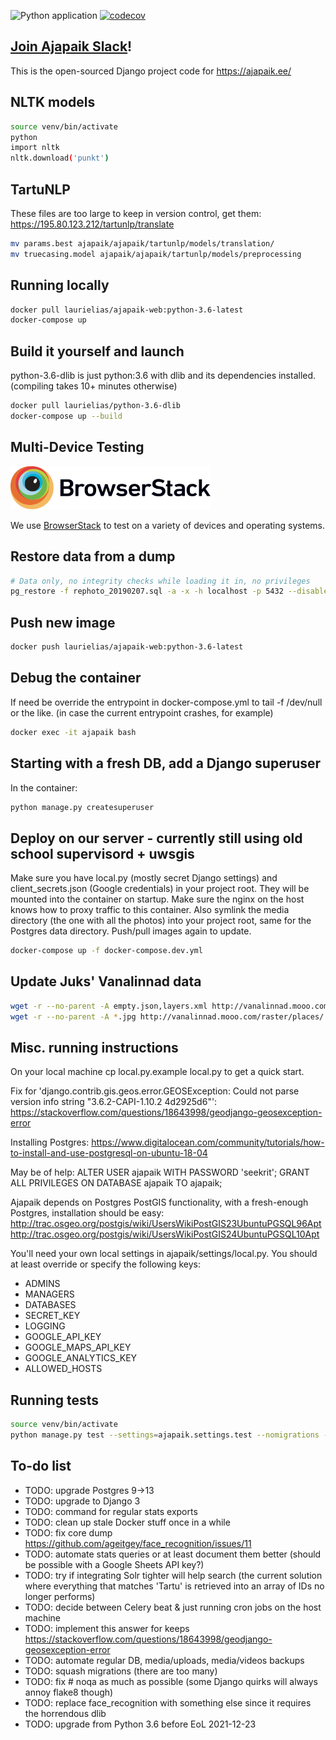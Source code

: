 ![Python application](https://github.com/Ajapaik/ajapaik-web/workflows/Python%20application/badge.svg)
[![codecov](https://codecov.io/gh/Ajapaik/ajapaik-web/branch/master/graph/badge.svg)](https://codecov.io/gh/Ajapaik/ajapaik-web)

## [Join Ajapaik Slack](http://bit.ly/join-Ajapaik-Slack)!
This is the open-sourced Django project code for https://ajapaik.ee/

## NLTK models
```bash
source venv/bin/activate
python
import nltk
nltk.download('punkt')
```

## TartuNLP
These files are too large to keep in version control, get them: https://195.80.123.212/tartunlp/translate
```bash
mv params.best ajapaik/ajapaik/tartunlp/models/translation/
mv truecasing.model ajapaik/ajapaik/tartunlp/models/preprocessing
```

## Running locally
```bash
docker pull laurielias/ajapaik-web:python-3.6-latest
docker-compose up
```

## Build it yourself and launch
python-3.6-dlib is just python:3.6 with dlib and its dependencies installed. (compiling takes 10+ minutes otherwise)
```bash
docker pull laurielias/python-3.6-dlib
docker-compose up --build
```

## Multi-Device Testing
<a href="https://www.browserstack.com" target="_blank"><img src="ajapaik/ajapaik/static/images/BrowserStack-logo.svg" alt="BrowserStack" width="320"></a>

We use [BrowserStack](https://www.browserstack.com) to test on a variety of devices and operating systems.


## Restore data from a dump
```bash
# Data only, no integrity checks while loading it in, no privileges
pg_restore -f rephoto_20190207.sql -a -x -h localhost -p 5432 --disable-triggers
``` 

## Push new image
```bash
docker push laurielias/ajapaik-web:python-3.6-latest
```

## Debug the container
If need be override the entrypoint in docker-compose.yml to tail -f /dev/null or the like. 
(in case the current entrypoint crashes, for example)
```bash
docker exec -it ajapaik bash
```

## Starting with a fresh DB, add a Django superuser
In the container:
```bash
python manage.py createsuperuser
```

## Deploy on our server - currently still using old school supervisord + uwsgis
Make sure you have local.py (mostly secret Django settings) and client_secrets.json (Google credentials) in your 
project root. They will be mounted into the container on startup. Make sure the nginx on the host knows how to
proxy traffic to this container. Also symlink the media directory (the one with all the photos) into your project root,
same for the Postgres data directory. Push/pull images again to update.
```bash
docker-compose up -f docker-compose.dev.yml
```

## Update Juks' Vanalinnad data
```bash
wget -r --no-parent -A empty.json,layers.xml http://vanalinnad.mooo.com/vector/places/
wget -r --no-parent -A *.jpg http://vanalinnad.mooo.com/raster/places/
```

## Misc. running instructions

On your local machine cp local.py.example local.py to get a quick start.

Fix for 'django.contrib.gis.geos.error.GEOSException: Could not parse version info string "3.6.2-CAPI-1.10.2 4d2925d6"':
https://stackoverflow.com/questions/18643998/geodjango-geosexception-error

Installing Postgres:
https://www.digitalocean.com/community/tutorials/how-to-install-and-use-postgresql-on-ubuntu-18-04

May be of help:
ALTER USER ajapaik WITH PASSWORD 'seekrit';
GRANT ALL PRIVILEGES ON DATABASE ajapaik TO ajapaik;

Ajapaik depends on Postgres PostGIS functionality, with a fresh-enough Postgres, installation should be easy:
http://trac.osgeo.org/postgis/wiki/UsersWikiPostGIS23UbuntuPGSQL96Apt
http://trac.osgeo.org/postgis/wiki/UsersWikiPostGIS24UbuntuPGSQL10Apt

You'll need your own local settings in ajapaik/settings/local.py.
You should at least override or specify the following keys:
<ul>
  <li>ADMINS</li>
  <li>MANAGERS</li>
  <li>DATABASES</li>
  <li>SECRET_KEY</li>
  <li>LOGGING</li>
  <li>GOOGLE_API_KEY</li>
  <li>GOOGLE_MAPS_API_KEY</li>
  <li>GOOGLE_ANALYTICS_KEY</li>
  <li>ALLOWED_HOSTS</li>
</ul>

## Running tests

```bash
source venv/bin/activate
python manage.py test --settings=ajapaik.settings.test --nomigrations --keepdb
```

## To-do list

- TODO: upgrade Postgres 9->13
- TODO: upgrade to Django 3
- TODO: command for regular stats exports
- TODO: clean up stale Docker stuff once in a while
- TODO: fix core dump https://github.com/ageitgey/face_recognition/issues/11
- TODO: automate stats queries or at least document them better (should be possible with a Google Sheets API key?)
- TODO: try if integrating Solr tighter will help search (the current solution where everything that matches 'Tartu' is retrieved into an array of IDs no longer performs)
- TODO: decide between Celery beat & just running cron jobs on the host machine
- TODO: implement this answer for keeps https://stackoverflow.com/questions/18643998/geodjango-geosexception-error
- TODO: automate regular DB, media/uploads, media/videos backups
- TODO: squash migrations (there are too many)
- TODO: fix # noqa as much as possible (some Django quirks will always annoy flake8 though)
- TODO: replace face_recognition with something else since it requires the horrendous dlib
- TODO: upgrade from Python 3.6 before EoL 2021-12-23
